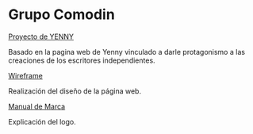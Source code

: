 <h1>Grupo Comodin</h1>
<a href="https://yenny-eight.vercel.app/" target="_blank"> Proyecto de YENNY </a>
<p>Basado en la pagina web de Yenny vinculado a darle protagonismo a las creaciones de los escritores independientes.</p>
  
<a href="https://www.figma.com/design/4zVkUsxBTtYJd8BW2qzoa4/Wireframe---YENNY?node-id=0-1&t=wvvYnmpbqy2ic2Jj-0" target="_blank"> Wireframe </a>
<p>Realización del diseño de la página web.</p>

<a href="https://www.figma.com/design/x2wgzXkN4cuzudBU5wR7gg/Untitled?node-id=0-1&t=Bh56EMZMXGevuXG1-0" target="_blank"> Manual de Marca </a>
<p>Explicación del logo.</p>
